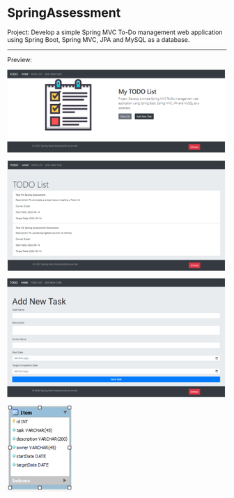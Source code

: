 # SpringAssessment
Project: Develop a simple Spring MVC To-Do management web application using Spring Boot, Spring MVC, JPA and MySQL as a database.
<br>
<hr>
<p>Preview:</p>
<p><img src="SpringAssessment-Page1.png" width="500" height="auto"></p>
<p><img src="SpringAssessment-Page2.png" width="500" height="auto"></p>
<p><img src="SpringAssessment-Page3.png" width="500" height="auto"></p>
<p><img src="SpringAssessment-EERDiagram.png" width="auto" height="200"><p>
